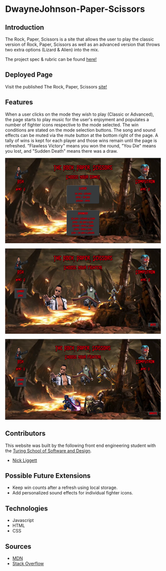 # DwayneJohnson-Paper-Scissors

## Introduction
The Rock, Paper, Scissors is a site that allows the user to play the classic version of Rock, Paper, Scissors as well as an advanced version that throws two extra options (Lizard & Alien) into the mix.

The project spec & rubric can be found [here!](https://frontend.turing.edu/projects/module-1/rock-paper-scissors-solo-v2.html)

## Deployed Page
Visit the published The Rock, Paper, Scissors [site!](https://NickLiggett.github.io/DwayneJohnson-Paper-Scissors/)

## Features
When a user clicks on the mode they wish to play (Classic or Advanced), the page starts to play music for the user's enjoyment and populates a number of fighter icons respective to the mode selected. The win conditions are stated on the mode selection buttons. The song and sound effects can be muted via the mute button at the bottom right of the page. A tally of wins is kept for each player and those wins remain until the page is refreshed. "Flawless Victory" means you won the round, "You Die" means you lost, and "Sudden Death" means there was a draw.

 ![Home Page](./assets/Home-View.png)

 ![Classic Mode](./assets/Classic-Mode.png)

 ![Advanced Mode](./assets/Advanced-Mode.png)


## Contributors
This website was built by the following front end engineering student with the [Turing School of Software and Design](https://turing.edu/).

  - [Nick Liggett](https://github.com/NickLiggett)

## Possible Future Extensions
  - Keep win counts after a refresh using local storage.
  - Add personalized sound effects for individual fighter icons.

## Technologies
  - Javascript
  - HTML
  - CSS

## Sources
  - [MDN](http://developer.mozilla.org/en-US/)
  - [Stack Overflow](https://stackoverflow.com/)
